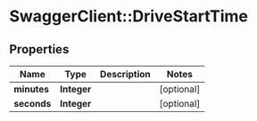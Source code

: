 # SwaggerClient::DriveStartTime

## Properties
Name | Type | Description | Notes
------------ | ------------- | ------------- | -------------
**minutes** | **Integer** |  | [optional] 
**seconds** | **Integer** |  | [optional] 


